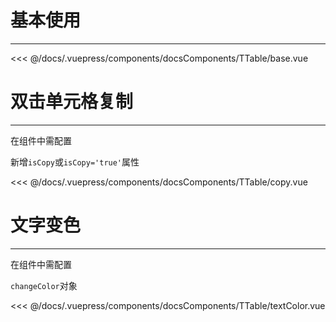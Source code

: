 # 基本使用

---

<common-code-format>
  <docsComponents-TTable-base slot="source"></docsComponents-TTable-base>
  <<< @/docs/.vuepress/components/docsComponents/TTable/base.vue
</common-code-format>

# 双击单元格复制

---

<common-code-format>
  <docsComponents-TTable-copy slot="source"></docsComponents-TTable-copy>
  在组件中需配置
  
  新增`isCopy`或`isCopy='true'`属性

<<< @/docs/.vuepress/components/docsComponents/TTable/copy.vue
</common-code-format>

# 文字变色

---

<common-code-format>
  <docsComponents-TTable-textColor slot="source"></docsComponents-TTable-textColor>
  在组件中需配置
  
  `changeColor`对象

<<< @/docs/.vuepress/components/docsComponents/TTable/textColor.vue
</common-code-format>
